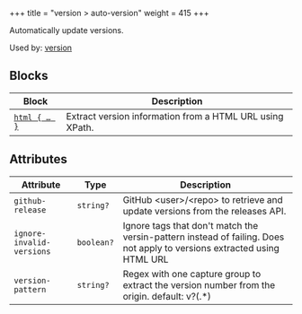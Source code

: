 +++
title = "version > auto-version"
weight = 415
+++

Automatically update versions.

Used by: [version](../version#blocks)


## Blocks

| Block  | Description |
|--------|-------------|
| [`html { … }`](../html) | Extract version information from a HTML URL using XPath. |

## Attributes

| Attribute | Type | Description |
|-----------|------|-------------|
| `github-release` | `string?` | GitHub &lt;user&gt;/&lt;repo&gt; to retrieve and update versions from the releases API. |
| `ignore-invalid-versions` | `boolean?` | Ignore tags that don&#39;t match the versin-pattern instead of failing. Does not apply to versions extracted using HTML URL |
| `version-pattern` | `string?` | Regex with one capture group to extract the version number from the origin. default: v?(.*) |
